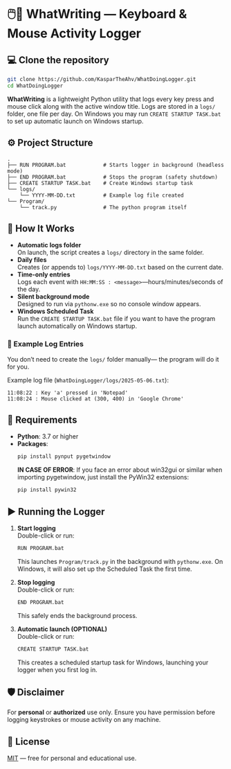 # 🖱️🔑 WhatWriting — Keyboard & Mouse Activity Logger

## 💻 Clone the repository
```bash
git clone https://github.com/KasparTheAhv/WhatDoingLogger.git
cd WhatDoingLogger
```

**WhatWriting** is a lightweight Python utility that logs every key press and mouse click along with the active window title. 
Logs are stored in a `logs/` folder, one file per day. 
On Windows you may run `CREATE STARTUP TASK.bat` to set up automatic launch on Windows startup.

## ⚙️ Project Structure

```
.
├── RUN PROGRAM.bat            # Starts logger in background (headless mode)
├── END PROGRAM.bat            # Stops the program (safety shutdown)
├── CREATE STARTUP TASK.bat    # Create Windows startup task
└── logs/                      
    └── YYYY-MM-DD.txt         # Example log file created
└── Program/                   
    └── track.py               # The python program itself 
```

## 🚀 How It Works

- **Automatic logs folder**  
  On launch, the script creates a `logs/` directory in the same folder.
- **Daily files**  
  Creates (or appends to) `logs/YYYY-MM-DD.txt` based on the current date.
- **Time-only entries**  
  Logs each event with `HH:MM:SS : <message>`—hours/minutes/seconds of the day.
- **Silent background mode**  
  Designed to run via `pythonw.exe` so no console window appears.
- **Windows Scheduled Task**  
  Run the `CREATE STARTUP TASK.bat` file if you want to have the program launch automatically on Windows startup. 

### 📄 Example Log Entries

You don’t need to create the `logs/` folder manually— the program will do it for you.

Example log file (`WhatDoingLogger/logs/2025-05-06.txt`):

```
11:08:22 : Key 'a' pressed in 'Notepad'
11:08:24 : Mouse clicked at (300, 400) in 'Google Chrome'
```

## 🔧 Requirements

- **Python**: 3.7 or higher  
- **Packages**:
  ```bash
  pip install pynput pygetwindow
  ```
  **IN CASE OF ERROR**:
  If you face an error about win32gui or similar when importing pygetwindow, just install the PyWin32 extensions:
  ```bash
  pip install pywin32
  ```

## ▶️ Running the Logger

1. **Start logging**  
   Double-click or run:
   ```bash
   RUN PROGRAM.bat
   ```
   This launches `Program/track.py` in the background with `pythonw.exe`. On Windows, it will also set up the Scheduled Task the first time.

2. **Stop logging**  
   Double-click or run:
   ```bash
   END PROGRAM.bat
   ```
   This safely ends the background process.

3. **Automatic launch (OPTIONAL)**   
   Double-click or run:
   ```bash
   CREATE STARTUP TASK.bat
   ```
   This creates a scheduled startup task for Windows, launching your logger when you first log in. 

## 🛡️ Disclaimer

For **personal** or **authorized** use only. Ensure you have permission before logging keystrokes or mouse activity on any machine.

## 📄 License

[MIT](https://choosealicense.com/licenses/mit/) — free for personal and educational use.

